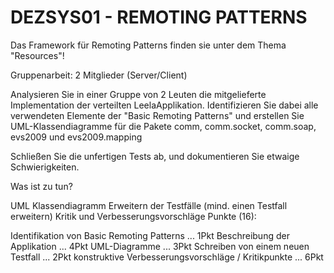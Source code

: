 DEZSYS01 - REMOTING PATTERNS
==================

Das Framework für Remoting Patterns finden sie unter dem Thema "Resources"!

Gruppenarbeit: 2 Mitglieder (Server/Client)

Analysieren Sie in einer Gruppe von 2 Leuten die mitgelieferte Implementation der verteilten LeelaApplikation. Identifizieren Sie dabei alle verwendeten Elemente der "Basic Remoting Patterns" und erstellen Sie UML-Klassendiagramme für die Pakete comm, comm.socket, comm.soap, evs2009 und evs2009.mapping

Schließen Sie die unfertigen Tests ab, und dokumentieren Sie etwaige Schwierigkeiten.

Was ist zu tun?

UML Klassendiagramm
Erweitern der Testfälle (mind. einen Testfall erweitern)
Kritik und Verbesserungsvorschläge
Punkte (16):

Identifikation von Basic Remoting Patterns ... 1Pkt
Beschreibung der Applikation ... 4Pkt
UML-Diagramme ... 3Pkt
Schreiben von einem neuen Testfall ... 2Pkt
konstruktive Verbesserungsvorschläge / Kritikpunkte ... 6Pkt
